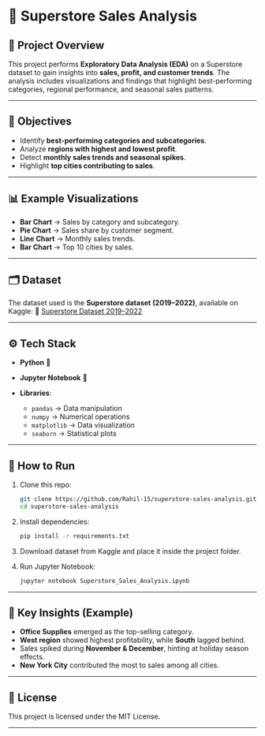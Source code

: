 # 🛒 Superstore Sales Analysis

## 📌 Project Overview

This project performs **Exploratory Data Analysis (EDA)** on a Superstore dataset to gain insights into **sales, profit, and customer trends**. The analysis includes visualizations and findings that highlight best-performing categories, regional performance, and seasonal sales patterns.

---

## 🎯 Objectives

* Identify **best-performing categories and subcategories**.
* Analyze **regions with highest and lowest profit**.
* Detect **monthly sales trends and seasonal spikes**.
* Highlight **top cities contributing to sales**.

---

## 📊 Example Visualizations

* **Bar Chart** → Sales by category and subcategory.
* **Pie Chart** → Sales share by customer segment.
* **Line Chart** → Monthly sales trends.
* **Bar Chart** → Top 10 cities by sales.

---

## 🗂 Dataset

The dataset used is the **Superstore dataset (2019–2022)**, available on Kaggle:
🔗 [Superstore Dataset 2019–2022](https://www.kaggle.com/datasets/timchant/supstore-dataset-2019-2022)

---

## ⚙️ Tech Stack

* **Python** 🐍
* **Jupyter Notebook** 📓
* **Libraries**:

  * `pandas` → Data manipulation
  * `numpy` → Numerical operations
  * `matplotlib` → Data visualization
  * `seaborn` → Statistical plots

---

## 🚀 How to Run

1. Clone this repo:

   ```bash
   git clone https://github.com/Rahil-15/superstore-sales-analysis.git
   cd superstore-sales-analysis
   ```

2. Install dependencies:

   ```bash
   pip install -r requirements.txt
   ```

3. Download dataset from Kaggle and place it inside the project folder.

4. Run Jupyter Notebook:

   ```bash
   jupyter notebook Superstore_Sales_Analysis.ipynb
   ```

---

## 📌 Key Insights (Example)

* **Office Supplies** emerged as the top-selling category.
* **West region** showed highest profitability, while **South** lagged behind.
* Sales spiked during **November & December**, hinting at holiday season effects.
* **New York City** contributed the most to sales among all cities.

---

## 📄 License

This project is licensed under the MIT License.

---
